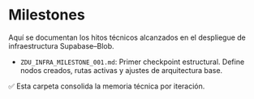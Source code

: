 # Milestones

Aquí se documentan los hitos técnicos alcanzados en el despliegue de infraestructura Supabase–Blob.

- `ZDU_INFRA_MILESTONE_001.md`: Primer checkpoint estructural. Define nodos creados, rutas activas y ajustes de arquitectura base.

✅ Esta carpeta consolida la memoria técnica por iteración.